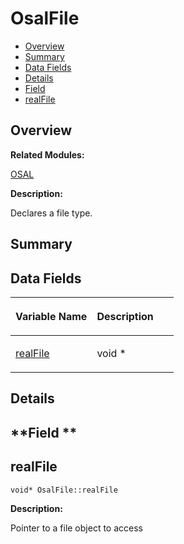 # OsalFile<a name="EN-US_TOPIC_0000001054918169"></a>

-   [Overview](#section2088462074165633)
-   [Summary](#section805239512165633)
-   [Data Fields](#pub-attribs)
-   [Details](#section243941889165633)
-   [Field](#section251976939165633)
-   [realFile](#a5d2519eadb9e74fe2a1f68cbff176412)

## **Overview**<a name="section2088462074165633"></a>

**Related Modules:**

[OSAL](osal.md)

**Description:**

Declares a file type. 

## **Summary**<a name="section805239512165633"></a>

## Data Fields<a name="pub-attribs"></a>

<a name="table345313375165633"></a>
<table><thead align="left"><tr id="row1234430919165633"><th class="cellrowborder" valign="top" width="50%" id="mcps1.1.3.1.1"><p id="p2092569770165633"><a name="p2092569770165633"></a><a name="p2092569770165633"></a>Variable Name</p>
</th>
<th class="cellrowborder" valign="top" width="50%" id="mcps1.1.3.1.2"><p id="p1672707870165633"><a name="p1672707870165633"></a><a name="p1672707870165633"></a>Description</p>
</th>
</tr>
</thead>
<tbody><tr id="row1091685044165633"><td class="cellrowborder" valign="top" width="50%" headers="mcps1.1.3.1.1 "><p id="p1999162797165633"><a name="p1999162797165633"></a><a name="p1999162797165633"></a><a href="osalfile.md#a5d2519eadb9e74fe2a1f68cbff176412">realFile</a></p>
</td>
<td class="cellrowborder" valign="top" width="50%" headers="mcps1.1.3.1.2 "><p id="p405687489165633"><a name="p405687489165633"></a><a name="p405687489165633"></a>void * </p>
</td>
</tr>
</tbody>
</table>

## **Details**<a name="section243941889165633"></a>

## **Field **<a name="section251976939165633"></a>

## realFile<a name="a5d2519eadb9e74fe2a1f68cbff176412"></a>

```
void* OsalFile::realFile
```

 **Description:**

Pointer to a file object to access 

